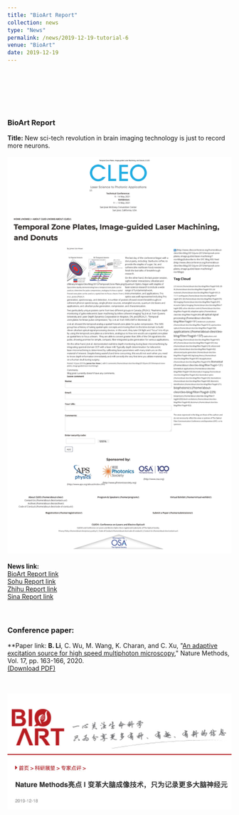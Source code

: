 ```yaml
---
title: "BioArt Report"
collection: news
type: "News" 
permalink: /news/2019-12-19-tutorial-6
venue: "BioArt" 
date: 2019-12-19 
---
```

<br/> 
<br/>
<br/>
<br/>
<br/>

### BioArt Report
**Title:**
New sci-tech revolution in brain imaging technology is just to record more neurons.
<br/>
<br/>
<img src='/images/News-2013-06-02.jpg'>
<br/>
<br/>
**News link:** 
<br/>
[BioArt Report link](http://www.bioart.com.cn/index.php?m=content&c=index&a=show&catid=11&id=8490)
<br/>
[Sohu Report link](http://www.bioart.com.cn/index.php?m=content&c=index&a=show&catid=11&id=8490)
<br/>
[Zhihu Report link](https://zhuanlan.zhihu.com/p/97966261)
<br/>
[Sina Report link](https://k.sina.cn/article_5803416260_159e91ac401900l2dv.html?from=science)
<br/>
<br/>
<br/>
### Conference paper:
**Paper link: **B. Li**, C. Wu, M. Wang, K. Charan, and C. Xu, "[An adaptive excitation source for high speed multiphoton microscopy](https://www.nature.com/articles/s41592-019-0663-9)," Nature Methods, Vol. 17, pp. 163-166, 2020. 
 <br/>[(Download PDF)](http://bo-li-research.github.io/files/Nat_Meth_Bo_2020.pdf)
<br/>
<br/>
<br/>










<img src='/images/News-2019-12-19.jpg'>
